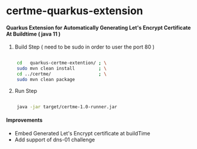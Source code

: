 # certme-quarkus-extension

#### Quarkus Extension for Automatically Generating Let's Encrypt Certificate At Buildtime ( java 11 )

1. Build Step ( need to be sudo in order to user the port 80 )
```bash

    cd   quarkus-certme-extention/ ; \
    sudo mvn clean install         ; \
    cd ../certme/                  ; \
    sudo mvn clean package 
```

2. Run Step
```bash

    java -jar target/certme-1.0-runner.jar

```


#### Improvements
  - Embed Generated Let's Encrypt certificate at buildTime
  - Add support of dns-01 challenge
